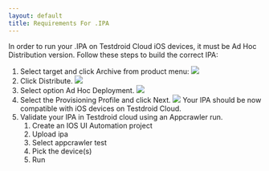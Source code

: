 ```yaml
---
layout: default
title: Requirements For .IPA
---
```


In order to run your .IPA on Testdroid Cloud iOS devices, it must be Ad Hoc Distribution version. Follow these steps to build the correct IPA:

1. Select target and click Archive from product menu:
    ![]({{site.baseurl}}/assets/appium/ipa-requirements-archive.png)
1. Click Distribute.
    ![]({{site.baseurl}}/assets/appium/ipa-requirements-distribute.png)
1. Select option Ad Hoc Deployment.
    ![]({{site.baseurl}}/assets/appium/ipa-requirements-adhoc-deployment.png)
1. Select the Provisioning Profile and click Next.
    ![]({{site.baseurl}}/assets/appium/ipa-requirements-provisioning-profile.png)
   Your IPA should be now compatible with iOS devices on Testdroid Cloud.  
1. Validate your IPA in Testdroid cloud using an Appcrawler run.
   1. Create an IOS UI Automation project
   1. Upload ipa
   1. Select appcrawler test
   1. Pick the device(s)
   1.  Run